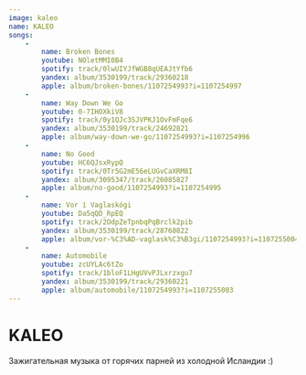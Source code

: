 ```yaml
---
image: kaleo
name: KALEO
songs:
    -
        name: Broken Bones
        youtube: NOletMMI0B4
        spotify: track/0lwUIYJfWGB8qUEAJtYfb6
        yandex: album/3530199/track/29360218
        apple: album/broken-bones/1107254993?i=1107254997
    -
        name: Way Down We Go
        youtube: 0-7IHOXkiV8
        spotify: track/0y1QJc3SJVPKJ1OvFmFqe6
        yandex: album/3530199/track/24692821
        apple: album/way-down-we-go/1107254993?i=1107254996
    -
        name: No Good
        youtube: HC6QJsxRypQ
        spotify: track/0Tr5G2mE56eLUGvCaXRM8I
        yandex: album/3095347/track/26085827
        apple: album/no-good/1107254993?i=1107254995
    -
        name: Vor í Vaglaskógi
        youtube: Da5qQD_RpEQ
        spotify: track/2OdpZeTpnbqPqBrclk2pib
        yandex: album/3530199/track/28760822
        apple: album/vor-%C3%AD-vaglask%C3%B3gi/1107254993?i=1107255004
    -
        name: Automobile
        youtube: zcUYLAc6tZo
        spotify: track/1bloF1LHgUVvPJLxrzxgu7
        yandex: album/3530199/track/29360221
        apple: album/automobile/1107254993?i=1107255003
---
```

# KALEO

Зажигательная музыка от горячих парней из холодной Исландии :)
